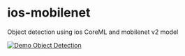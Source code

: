 # ios-mobilenet
Object detection using ios CoreML and mobilenet v2 model

[![Demo Object Detection ](https://j.gifs.com/p8D4vp.gif)](https://youtu.be/5maoJWK7RaU)

